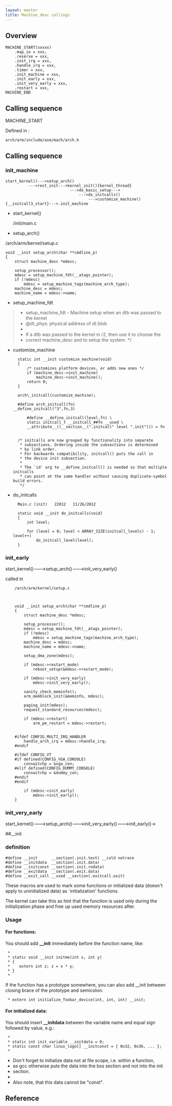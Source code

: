 ```yaml
---
layout: master
title: Machine_desc callings
---
```


## Overview

	MACHINE_START(xxxxx)
        .map_io = xxx,
        .reserve = xxx,
        .init_irq = xxx,
        .handle_irq = xxx,
        .timer = xxx,
        .init_machine = xxx,
        .init_early = xxx,
        .init_very_early = xxx,
        .restart = xxx,
	MACHINE_END


## Calling sequence

MACHINE_START

Defined in :
	
	arch/arm/include/asm/mach/arch.h

## Calling sequence

### init_machine


	start_kernel()--->setup_arch()
			  --->rest_init--->kernel_init(){kernel_thread}
								--->do_basic_setup--->
									--->do_initcalls()
										--->customize_machine(){__initcall3_start}--->.init_machine


- start_kernel()

	/init/main.c

- setup_arch()

/arch/arm/kernel/setup.c
	

	void __init setup_arch(char **cmdline_p)
	{
		struct machine_desc *mdesc;

		setup_processor();
		mdesc = setup_machine_fdt(__atags_pointer);
		if (!mdesc)
			mdesc = setup_machine_tags(machine_arch_type);
		machine_desc = mdesc;
		machine_name = mdesc->name;


- setup\_machine_fdt

>  * setup\_machine_fdt - Machine setup when an dtb was passed to the kernel
>  * @dt_phys: physical address of dt blob
>  *
>  * If a dtb was passed to the kernel in r2, then use it to choose the
>  * correct machine_desc and to setup the system.
>  */

- customize_machine

		static int __init customize_machine(void)
		{
			/* customizes platform devices, or adds new ones */
			if (machine_desc->init_machine)
				machine_desc->init_machine();
			return 0;
		}

		arch\_initcall(customize_machine);

		#define arch_initcall(fn)               __define_initcall("3",fn,3)

			#define __define_initcall(level,fn) \
			static initcall_t __initcall_##fn __used \
			__attribute__((__section__(".initcall" level ".init"))) = fn

		
		/* initcalls are now grouped by functionality into separate 
		 * subsections. Ordering inside the subsections is determined
		 * by link order. 
		 * For backwards compatibility, initcall() puts the call in 
		 * the device init subsection.
		 *
		 * The `id' arg to __define_initcall() is needed so that multiple initcalls
		 * can point at the same handler without causing duplicate-symbol build errors.
		 */



- do_initcalls


		Main.c (init)	22012	11/26/2012

		static void __init do_initcalls(void)
		{
			int level;
		
			for (level = 0; level < ARRAY_SIZE(initcall_levels) - 1; level++)
				do_initcall_level(level);
		}


### init_early

start_kernel()--->setup_arch()--->init_very_early()

called in 

		/arch/arm/kernel/setup.c



		void __init setup_arch(char **cmdline_p)
		{
			struct machine_desc *mdesc;
		
			setup_processor();
			mdesc = setup_machine_fdt(__atags_pointer);
			if (!mdesc)
				mdesc = setup_machine_tags(machine_arch_type);
			machine_desc = mdesc;
			machine_name = mdesc->name;
		
			setup_dma_zone(mdesc);
		
			if (mdesc->restart_mode)
				reboot_setup(&mdesc->restart_mode);
		
			if (mdesc->init_very_early)
				mdesc->init_very_early();

			sanity_check_meminfo();
			arm_memblock_init(&meminfo, mdesc);
		
			paging_init(mdesc);
			request_standard_resources(mdesc);
		
			if (mdesc->restart)
				arm_pm_restart = mdesc->restart;

		
		#ifdef CONFIG_MULTI_IRQ_HANDLER
			handle_arch_irq = mdesc->handle_irq;
		#endif
		
		#ifdef CONFIG_VT
		#if defined(CONFIG_VGA_CONSOLE)
			conswitchp = &vga_con;
		#elif defined(CONFIG_DUMMY_CONSOLE)
			conswitchp = &dummy_con;
		#endif
		#endif
		
			if (mdesc->init_early)
				mdesc->init_early();
		}
		


### init\_very_early


start_kernel()--->setup_arch()--->init_very_early()--->init_early()->

##__init

### definition

	#define __init		__section(.init.text) __cold notrace
	#define __initdata	__section(.init.data)
	#define __initconst	__section(.init.rodata)
	#define __exitdata	__section(.exit.data)
	#define __exit_call	__used __section(.exitcall.exit)

These macros are used to mark some functions or 
initialized data (doesn't apply to uninitialized data)
as `initialization' functions. 

The kernel can take this as hint that the function is used only during the initialization
phase and free up used memory resources after.



### Usage

#### For functions:

You should add **__init** immediately before the function name, like:

	 *
	 * static void __init initme(int x, int y)
	 * {
	 *    extern int z; z = x * y;
	 * }
	 *

If the function has a prototype somewhere, you can also add
__init between closing brace of the prototype and semicolon:

	 * extern int initialize_foobar_device(int, int, int) __init;


#### For initialized data:

You should insert **__initdata** between the variable name and equal
sign followed by value, e.g.:

	 *
	 * static int init_variable __initdata = 0;
	 * static const char linux_logo[] __initconst = { 0x32, 0x36, ... };
	 *

 * Don't forget to initialize data not at file scope, i.e. within a function,
 * as gcc otherwise puts the data into the bss section and not into the init
 * section.
 * 
 * Also note, that this data cannot be "const".
## Reference

